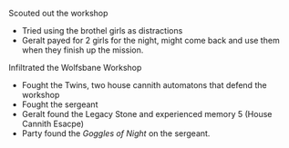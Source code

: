 Scouted out the workshop
- Tried using the brothel girls as distractions
- Geralt payed for 2 girls for the night, might come back and use them when they finish up the mission.

Infiltrated the Wolfsbane Workshop
- Fought the Twins, two house cannith automatons that defend the workshop
- Fought the sergeant
- Geralt found the Legacy Stone and experienced memory 5 (House Cannith Esacpe)
- Party found the *Goggles of Night* on the sergeant.
